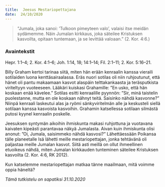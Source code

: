 ```yaml
---
title:  Jeesus Mestariopettajana
date:  24/10/2020
---
```


> <p></p>
> ”Jumala, joka sanoi: ’Tulkoon pimeyteen valo’, valaisi itse meidän sydämemme. Näin Jumalan kirkkaus, joka säteilee Kristuksen kasvoilta, opitaan tuntemaan, ja se levittää valoaan.” (2. Kor. 4:6.)

### Avaintekstit
Hepr. 1:1–4;  2. Kor. 4:1–6;  Joh. 1:14, 18; 14:1–14;  Fil. 2:1–11;  2. Kor. 5:16–21.

Billy Graham kertoi tarinaa siitä, miten hän erään kenraalin kanssa vieraili sotilaiden luona kenttäsairaalassa. Eräs nuori sotilas oli niin ruhjoutunut, että hänet oli pantu makaamaan kasvot alaspäin telttakankaasta ja teräsputkista viriteltyyn vuoteeseen. Lääkäri kuiskasi Grahamille: ”En usko, että hän koskaan enää kävelee.” Sotilas esitti kenraalille pyynnön: ”Sir, minä taistelin puolestanne, mutta en ole koskaan nähnyt teitä. Saisinko nähdä kasvonne?” Niinpä kenraali laskeutui alas ja ryömi sänkyviritelmän alle ja keskusteli siellä sotilaan kanssa kasvoista kasvoihin. Grahamin katsellessa sotilaan silmästä putosi kyynel kenraalin poskelle.

Jeesuksen syntymän aikoihin ihmiskunta makasi ruhjottuna ja vuotavana kaivaten kipeästi parantavaa näkyä Jumalasta. Aivan kuin ihmiskunta olisi anonut: ”Oi, Jumala, saisimmeko nähdä kasvosi?” Lähettäessään Poikansa tälle planeetalle Isä lähetti meille mestariopettajan, jonka tehtävänä oli paljastaa meille Jumalan kasvot. Siitä asti meillä on ollut ihmeellinen etuoikeus nähdä, miten Jumalan kirkkauden tunteminen säteilee Kristuksen kasvoilta (2. Kor. 4:6, RK 2012).

Kun katselemme mestariopettajan matkaa tänne maailmaan, mitä voimme oppia häneltä?

_Tämä tutkistelu on sapatiksi 31.10.2020_